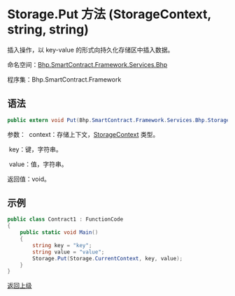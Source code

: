 # Storage.Put 方法 (StorageContext, string, string)

插入操作，以 key-value 的形式向持久化存储区中插入数据。

命名空间：[Bhp.SmartContract.Framework.Services.Bhp](../../bhp.md)

程序集：Bhp.SmartContract.Framework

## 语法

```c#
public extern void Put(Bhp.SmartContract.Framework.Services.Bhp.StorageContext context, string key, string value)
```

参数：
​	context：存储上下文，[StorageContext](../StorageContext.md) 类型。

​	key：键，字符串。

​	value：值，字符串。

返回值：void。

## 示例

```c#
public class Contract1 : FunctionCode
{
    public static void Main()
    {
        string key = "key";
        string value = "value";
        Storage.Put(Storage.CurrentContext, key, value);
    }
}
```



[返回上级](../Storage.md)
